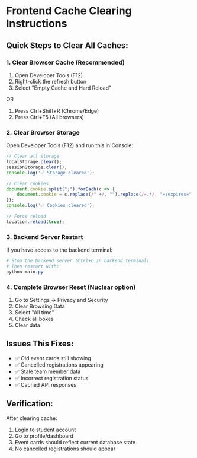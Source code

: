 # Frontend Cache Clearing Instructions

## Quick Steps to Clear All Caches:

### 1. Clear Browser Cache (Recommended)
1. Open Developer Tools (F12)
2. Right-click the refresh button
3. Select "Empty Cache and Hard Reload"

OR

1. Press Ctrl+Shift+R (Chrome/Edge)
2. Press Ctrl+F5 (All browsers)

### 2. Clear Browser Storage
Open Developer Tools (F12) and run this in Console:

```javascript
// Clear all storage
localStorage.clear();
sessionStorage.clear();
console.log('✅ Storage cleared');

// Clear cookies
document.cookie.split(";").forEach(c => {
    document.cookie = c.replace(/^ +/, "").replace(/=.*/, "=;expires=" + new Date().toUTCString() + ";path=/");
});
console.log('✅ Cookies cleared');

// Force reload
location.reload(true);
```

### 3. Backend Server Restart
If you have access to the backend terminal:
```powershell
# Stop the backend server (Ctrl+C in backend terminal)
# Then restart with:
python main.py
```

### 4. Complete Browser Reset (Nuclear option)
1. Go to Settings → Privacy and Security
2. Clear Browsing Data
3. Select "All time" 
4. Check all boxes
5. Clear data

## Issues This Fixes:
- ✅ Old event cards still showing
- ✅ Cancelled registrations appearing
- ✅ Stale team member data
- ✅ Incorrect registration status
- ✅ Cached API responses

## Verification:
After clearing cache:
1. Login to student account
2. Go to profile/dashboard
3. Event cards should reflect current database state
4. No cancelled registrations should appear
